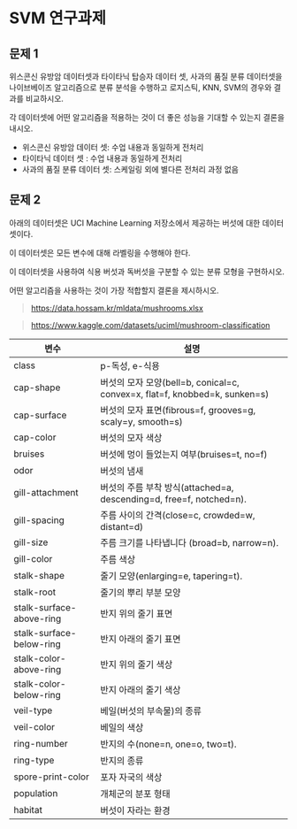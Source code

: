 # SVM 연구과제

## 문제 1

위스콘신 유방암 데이터셋과 타이타닉 탑승자 데이터 셋, 사과의 품질 분류 데이터셋을 나이브베이즈 알고리즘으로 분류 분석을 수행하고 로지스틱, KNN, SVM의 경우와 결과를 비교하시오.

각 데이터셋에 어떤 알고리즘을 적용하는 것이 더 좋은 성능을 기대할 수 있는지 결론을 내시오.

- 위스콘신 유방암 데이터 셋: 수업 내용과 동일하게 전처리
- 타이타닉 데이터 셋 : 수업 내용과 동일하게 전처리
- 사과의 품질 분류 데이터 셋: 스케일링 외에 별다른 전처리 과정 없음


## 문제 2

아래의 데이터셋은 UCI Machine Learning 저장소에서 제공하는 버섯에 대한 데이터 셋이다.

이 데이터셋은 모든 변수에 대해 라벨링을 수행해야 한다.

이 데이터셋을 사용하여 식용 버섯과 독버섯을 구분할 수 있는 분류 모형을 구현하시오.

어떤 알고리즘을 사용하는 것이 가장 적합할지 결론을 제시하시오.

> https://data.hossam.kr/mldata/mushrooms.xlsx

> https://www.kaggle.com/datasets/uciml/mushroom-classification

| 변수 | 설명 |
|---|---|
| class | p-독성, e-식용 |
| cap-shape | 버섯의 모자 모양(bell=b, conical=c, convex=x, flat=f, knobbed=k, sunken=s) |
| cap-surface | 버섯의 모자 표면(fibrous=f, grooves=g, scaly=y, smooth=s) |
| cap-color | 버섯의 모자 색상 |
| bruises | 버섯에 멍이 들었는지 여부(bruises=t, no=f) |
| odor | 버섯의 냄새 |
| gill-attachment | 버섯의 주름 부착 방식(attached=a, descending=d, free=f, notched=n). |
| gill-spacing | 주름 사이의 간격(close=c, crowded=w, distant=d) |
| gill-size | 주름 크기를 나타냅니다 (broad=b, narrow=n). |
| gill-color | 주름 색상 |
| stalk-shape | 줄기 모양(enlarging=e, tapering=t). |
| stalk-root | 줄기의 뿌리 부분 모양 |
| stalk-surface-above-ring | 반지 위의 줄기 표면 |
| stalk-surface-below-ring | 반지 아래의 줄기 표면 |
| stalk-color-above-ring | 반지 위의 줄기 색상 |
| stalk-color-below-ring | 반지 아래의 줄기 색상 |
| veil-type | 베일(버섯의 부속물)의 종류 |
| veil-color | 베일의 색상 |
| ring-number | 반지의 수(none=n, one=o, two=t). |
| ring-type | 반지의 종류 |
| spore-print-color | 포자 자국의 색상 |
| population | 개체군의 분포 형태 |
| habitat | 버섯이 자라는 환경 |